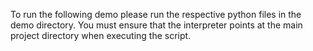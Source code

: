 To run the following demo please run the respective python files in the demo directory.
You must ensure that the interpreter points at the main project directory when executing the script.
